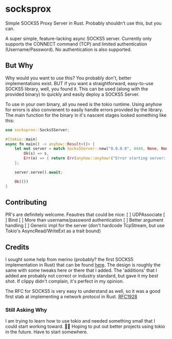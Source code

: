 # socksprox
Simple SOCKS5 Proxy Server in Rust. Probably shouldn't use this, but you can.

A super simple, feature-lacking async SOCKS5 server.
Currently only supports the CONNECT command (TCP) and limited authentication
(Username/Password). No authentication is also supported.

## But Why
Why would you want to use this? You probably don't, better implementations exist. BUT if you
want a straightforward, easy-to-use SOCKS5 library, well, you found it. This can be used (along
with the provided binary) to quickly and easily deploy a SOCKS5 Server.

To use in your own binary, all you need is the tokio runtime. Using anyhow for errors is also
convienent to easily handle errors provided by the library. The main function for the binary
in it's nascent stages looked something like this:

```rust
use socksprox::Socks5Server;

#[tokio::main]
async fn main() -> anyhow::Result<()> {
    let mut server = match Socks5Server::new("0.0.0.0", 4444, None, None).await {
        Ok(s) => s,
        Err(e) => { return Err(anyhow::anyhow!("Error starting server: {e}")); }
    };

    server.serve().await;

    Ok(())
}
```

## Contributing
PR's are definitely welcome. Feautres that could be nice:
[ ] UDPAssociate 
[ ] Bind
[ ] More than username/password authentication
[ ] Better argument handling
[ ] Generic impl for the server (don't hardcode TcpStream, but use Tokio's
AsyncRead/WriteExt as a trait bound)

## Credits
I sought some help from merino (probably? the first SOCKS5 implementation in Rust) that
can be found [here](https://github.com/ajmwagar/merino/tree/master). The design
is roughly the same with some tweaks here or there that I added. The 'additions'
that I added are probably not correct or industry standard, but gave it my best
shot. If clippy didn't complain, it's perfect in my opinion. 

The RFC for SOCKS5 is very easy to understand as well, so it was a good first
stab at implementing a network protocol in Rust. [RFC1928](https://datatracker.ietf.org/doc/html/rfc1928)

### Still Asking Why
I am trying to learn how to use tokio and needed something small that I could start working toward. 🧑‍🔧
Hoping to put out better projects using tokio in the future. Have to start
somewhere.

